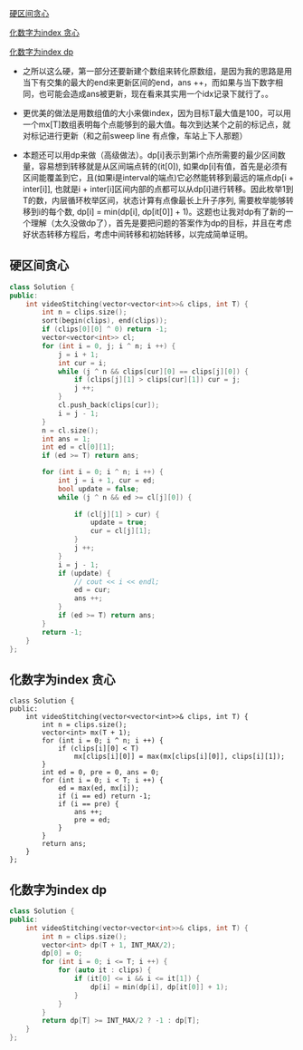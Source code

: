 [硬区间贪心](#硬区间贪心)

[化数字为index 贪心](#化数字为index(贪心))

[化数字为index dp](#化数字为index(dp))

- 之所以这么硬，第一部分还要新建个数组来转化原数组，是因为我的思路是用当下有交集的最大的end来更新区间的end，ans ++，而如果与当下数字相同，也可能会造成ans被更新，现在看来其实用一个idx记录下就行了。。

- 更优美的做法是用数组值的大小来做index，因为目标T最大值是100，可以用一个mx[T]数组表明每个点能够到的最大值。每次到达某个之前的标记点，就对标记进行更新（和之前sweep line 有点像，车站上下人那题）

- 本题还可以用dp来做（高级做法）。dp[i]表示到第i个点所需要的最少区间数量，容易想到转移就是从区间端点转的(it[0]), 如果dp[i]有值，首先是必须有区间能覆盖到它，且(如果i是interval的端点)它必然能转移到最远的端点dp[i + inter[i]], 也就是i + inter[i]区间内部的点都可以从dp[i]进行转移。因此枚举1到T的数，内层循环枚举区间，状态计算有点像最长上升子序列, 需要枚举能够转移到i的每个数, dp[i] = min(dp[i], dp[it[0]] + 1)。这题也让我对dp有了新的一个理解（太久没做dp了），首先是要把问题的答案作为dp的目标，并且在考虑好状态转移方程后，考虑中间转移和初始转移，以完成简单证明。

  

## <span id="硬区间贪心">硬区间贪心</span>

```c++
class Solution {
public:
    int videoStitching(vector<vector<int>>& clips, int T) {
        int n = clips.size();
        sort(begin(clips), end(clips));
        if (clips[0][0] ^ 0) return -1;
        vector<vector<int>> cl;
        for (int i = 0, j; i ^ n; i ++) {
            j = i + 1;
            int cur = i;
            while (j ^ n && clips[cur][0] == clips[j][0]) {
                if (clips[j][1] > clips[cur][1]) cur = j;
                j ++;
            }
            cl.push_back(clips[cur]);
            i = j - 1;
        }
        n = cl.size();
        int ans = 1;
        int ed = cl[0][1];
        if (ed >= T) return ans;

        for (int i = 0; i ^ n; i ++) {
            int j = i + 1, cur = ed;
            bool update = false;
            while (j ^ n && ed >= cl[j][0]) {
                
                if (cl[j][1] > cur) {
                    update = true;
                    cur = cl[j][1];
                }
                j ++;
            }
            i = j - 1;
            if (update) {
                // cout << i << endl;
                ed = cur;
                ans ++;
            }
            if (ed >= T) return ans;
        }
        return -1;
    }
};
```

## <span id="化数字为index(贪心)">化数字为index 贪心</span>

```
class Solution {
public:
    int videoStitching(vector<vector<int>>& clips, int T) {
        int n = clips.size();
        vector<int> mx(T + 1);
        for (int i = 0; i ^ n; i ++) {
            if (clips[i][0] < T)
                mx[clips[i][0]] = max(mx[clips[i][0]], clips[i][1]);
        }
        int ed = 0, pre = 0, ans = 0;
        for (int i = 0; i < T; i ++) {
            ed = max(ed, mx[i]);
            if (i == ed) return -1;
            if (i == pre) {
                ans ++;
                pre = ed;
            }
        }
        return ans;
    }
};
```



## <span id="化数字为index(dp)">化数字为index dp</span>

```c++
class Solution {
public:
    int videoStitching(vector<vector<int>>& clips, int T) {
        int n = clips.size();
        vector<int> dp(T + 1, INT_MAX/2);
        dp[0] = 0;
        for (int i = 0; i <= T; i ++) {
            for (auto it : clips) {
                if (it[0] <= i && i <= it[1]) {
                    dp[i] = min(dp[i], dp[it[0]] + 1);
                }
            }
        }
        return dp[T] >= INT_MAX/2 ? -1 : dp[T];
    }
};
```

